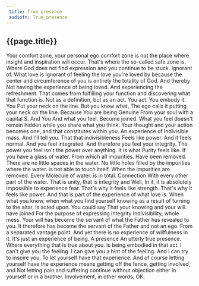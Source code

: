 ```yaml
---
 title: True presence
 audiofn: True_presence
---
```


## {{page.title}}

Your comfort zone, your personal ego comfort zone is not the place where
insight and inspiration will occur. That's where the so-called safe zone
is. Where God does not find expression and you continue to be stuck.
Ignorant of. What love is Ignorant of feeling the love you're loved by
because the center and circumference of you is entirely the totality of
God. And thereby Not having the experience of being loved. And
experiencing the refreshment. That comes from fulfilling your function
and discovering what that function is. Not as a definition, but as an
act. You act. You embody it. You Put your neck on the line. But you know
what, The ego calls it putting your neck on the line. Because You are
being Genuine From your soul with a capital S. And You And what you
feel. Become joined. What you feel doesn't remain hidden while you share
what you think. Your thought and your action becomes one, and that
constitutes within you. An experience of Indivisible mass. And I'll tell
you. That that indivisibleness Feels like power. And it feels normal.
And you feel integrated. And therefore you feel your integrity. The
power you feel isn't the power over anything. It is what Purity feels
like. If you have a glass of water. From which all impurities. Have been
removed. There are no little spaces in the water. No little holes filled
by the impurities where the water. is not able to touch itself. When the
impurities are removed. Every Molecule of water. is in total. Connection
With every other part of the water. That is unity, that is integrity and
Well, In it, it is absolutely impossible to experience fear. That's why
it feels like strength. That's why it feels like power. And that is part
of the experience of what love is. When what you know, when what you
find yourself knowing as a result of turning to the altar. is acted
upon. You could say That your knowing and your will. have joined For the
purpose of expressing Integrity Indivisibility, whole mess. Your will
has become the servant of what the Father has revealed to you. It
therefore has become the servant of the Father and not an ego. From a
separated vantage point. And yet there is no experience of willfulness
in it. It's just an experience of being. A presence An utterly true
presence. Where everything that is true about you. is being embodied in
that act. I can't give you the feeling. I can give you a hint of the
feeling. And I can try to inspire you. To let yourself have that
experience. And of course letting yourself have the experience means
getting off the fence, getting involved, and Not letting pain and
suffering continue without objection either in yourself or in a brother.
Involvement, in other words, OK.

